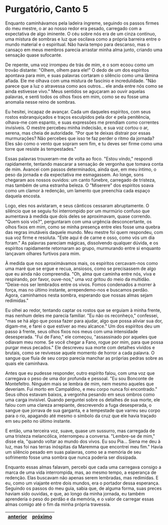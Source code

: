 # Purgatório, Canto 5

Enquanto caminhávamos pela ladeira íngreme, seguindo os passos firmes do meu mestre, o ar ao nosso redor era pesado, carregado com a expectativa de algo iminente. O céu sobre nós era de um cinza contínuo, uma mistura de sombras e luz que oscilava como a própria barreira entre o mundo material e o espiritual. Não havia tempo para descanso, mas o cansaço em meus membros parecia arrastar minha alma junto, criando uma sensação quase sufocante.

De repente, uma voz irrompeu de trás de mim, e o som ecoou como um trovão distante: "Olhem, olhem para ele!" O dedo de um dos espíritos apontava para mim, e suas palavras cortaram o silêncio como uma lâmina afiada. Ele me olhava com uma mistura de fascínio e incredulidade. "Não parece que a luz o atravessa como aos outros... ele anda entre nós como se ainda estivesse vivo." Meus sentidos se aguçaram ao ouvir aquelas palavras, e senti todos os olhos fixos em mim, como se eu fosse uma anomalia nesse reino de sombras.

Eu hesitei, incapaz de avançar. Cada um daqueles espíritos, com seus rostos esbranquiçados e traços esculpidos pela dor e pela penitência, olhava-me com espanto, e suas expressões me prendiam como correntes invisíveis. O mestre percebeu minha indecisão, e sua voz cortou o ar, serena, mas cheia de autoridade. "Por que te deixas distrair por essas murmurações? Não percebes que isso te faz perder o ritmo da jornada? Eles são como o vento que sopram sem fim, e tu deves ser firme como uma torre que resiste às tempestades."

Essas palavras trouxeram-me de volta ao foco. "Estou vindo," respondi rapidamente, tentando mascarar a sensação de vergonha que tomava conta de mim. Avancei com passos determinados, ainda que, em meu íntimo, o peso da jornada e da expectativa me esmagassem. Ao longe, sons chegaram aos nossos ouvidos: um canto fúnebre, carregado de tristeza, mas também de uma estranha beleza. O "Miserere" dos espíritos soava como um clamor à redenção, um lamento que preenchia cada espaço daquela encosta.

Logo, eles nos avistaram, e seus cânticos cessaram abruptamente. O silêncio que se seguiu foi interrompido por um murmúrio confuso que aumentava à medida que dois deles se aproximavam, quase correndo. "Quem sois vós?", perguntaram com uma urgência desconcertante, os olhos fixos em mim, como se minha presença entre eles fosse uma quebra das regras imutáveis daquele mundo. Meu mestre foi quem respondeu, com sua voz firme e resoluta. "Este aqui é de carne e osso, como vós um dia foram." As palavras pareciam mágicas, dissolvendo qualquer dúvida, e os espíritos rapidamente retornaram ao grupo, murmurando entre si enquanto lançavam olhares furtivos para mim.

À medida que nos aproximávamos mais, os espíritos cercavam-nos como uma maré que se ergue e recua, ansiosos, como se precisassem de algo que eu ainda não compreendia. "Oh, alma que caminha entre nós, viva e respirando, por favor, ouve-nos," uma voz gritou do meio da multidão. "Deixe-nos ser lembrados entre os vivos. Fomos condenados a morrer à força, mas no último instante, arrependemo-nos e buscamos perdão. Agora, caminhamos nesta sombra, esperando que nossas almas sejam redimidas."

Eu olhei ao redor, tentando captar os rostos que se erguiam à minha frente, mas nenhum deles me parecia familiar. "Eu não os reconheço," confessei, "mas se há algo que possa fazer para ajudar, algo que possa aliviar sua dor, digam-me, e farei o que estiver ao meu alcance." Um dos espíritos deu um passo à frente, seus olhos fixos nos meus com uma intensidade desesperada. "Fui de Fano," ele começou, "assassinado por aqueles que odiavam meu nome. Se você chegar a Fano, rogue por mim, para que possa purgar meus pecados." Ele descreveu sua morte com detalhes vívidos e brutais, como se revivesse aquele momento de horror a cada palavra. O sangue que fluía de seu corpo parecia manchar as próprias pedras sobre as quais ele caminhava.

Antes que eu pudesse responder, outro espírito falou, com uma voz que carregava o peso de uma dor profunda e pessoal. "Eu sou Bonconte de Montefeltro. Ninguém mais se lembra de mim, nem mesmo aqueles que deveriam. Fui morto em Campaldino, e meu corpo nunca foi encontrado." Seus olhos estavam baixos, a vergonha pesando em seus ombros como uma carga invisível. Quando perguntei sobre os detalhes de sua morte, ele falou com uma clareza arrepiante, descrevendo a fuga desesperada, o sangue que jorrava de sua garganta, e a tempestade que varreu seu corpo para o rio, apagando até mesmo o símbolo da cruz que ele havia traçado em seu peito no último instante.

E então, uma terceira voz, suave, quase um sussurro, mas carregada de uma tristeza melancólica, interrompeu a conversa. "Lembre-se de mim," disse ela, "quando voltar ao mundo dos vivos. Eu sou Pia... Siena me deu à luz, mas foi nas terras inóspitas da Maremma que encontrei meu fim." Havia um silêncio pesado em suas palavras, como se a memória de seu sofrimento fosse uma sombra que nunca poderia ser dissipada.

Enquanto essas almas falavam, percebi que cada uma carregava consigo a marca de uma vida interrompida, mas, ao mesmo tempo, a esperança de redenção. Elas buscavam não apenas serem lembradas, mas redimidas. E eu, como um viajante entre dois mundos, era o portador dessa esperança. Seguindo os passos do meu guia, sabia que, de alguma forma, suas preces haviam sido ouvidas, e que, ao longo da minha jornada, eu também aprenderia o peso do perdão e da memória, e o valor de carregar essas almas comigo até o fim da minha própria travessia.

| [anterior](/b_purgatorio/4/README.md) | [próximo](/b_purgatorio/6/README.md) |
|----------|---------|